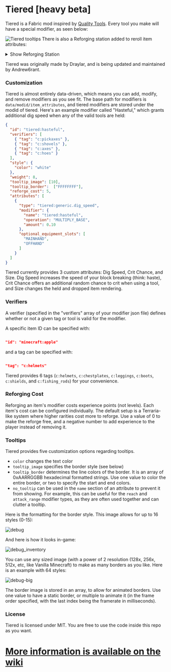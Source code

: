 # Tiered [heavy beta]

Tiered is a Fabric mod inspired by [Quality Tools](https://www.curseforge.com/minecraft/mc-mods/quality-tools). Every tool you make will have a special modifier, as seen below:

![Tiered tooltips](https://user-images.githubusercontent.com/57331134/142939375-8ea3935d-ec9d-4f47-aea7-8cfb090a2159.png)
There is also a Reforging station added to reroll item attributes:
<details>
  <summary>Show Reforging Station</summary>

![Tiered Reforging Station](https://user-images.githubusercontent.com/57331134/172750885-5ba9668d-51db-43ff-ba63-d5c177210462.png)
</details>

Tiered was originally made by Draylar, and is being updated and maintained by Andrew6rant.

### Customization

Tiered is almost entirely data-driven, which means you can add, modify, and remove modifiers as you see fit. The base path for modifiers is `data/modid/item_attributes`, and tiered modifiers are stored under the modid of tiered. Here's an example modifier called "Hasteful," which grants additional dig speed when any of the valid tools are held:
```json
{
  "id": "tiered:hasteful",
  "verifiers": [
    { "tag": "c:pickaxes" },
    { "tag": "c:shovels" },
    { "tag": "c:axes" },
    { "tag": "c:hoes" }
  ],
  "style": {
    "color": "white"
  },
  "weight": 8,
  "tooltip_image": [10],
  "tooltip_border":  ["FFFFFFFF"],
  "reforge_cost": 5,
  "attributes": [
    {
      "type": "tiered:generic.dig_speed",
      "modifier": {
        "name": "tiered:hasteful",
        "operation": "MULTIPLY_BASE",
        "amount": 0.10
      },
      "optional_equipment_slots": [
        "MAINHAND",
        "OFFHAND"
      ]
    }
  ]
}
```

Tiered currently provides 3 custom attributes: Dig Speed, Crit Chance, and Size. Dig Speed increases the speed of your block breaking (think: haste), Crit Chance offers an additional random chance to crit when using a tool, and Size changes the held and dropped item rendering.

### Verifiers

A verifier (specified in the "verifiers" array of your modifier json file) defines whether or not a given tag or tool is valid for the modifier. 

A specific item ID can be specified with:

```json

"id": "minecraft:apple"

```

and a tag can be specified with:

```json

"tag": "c:helmets"

```

Tiered provides 6 tags (`c:helmets`, `c:chestplates`, `c:leggings`, `c:boots`, `c:shields`, and `c:fishing_rods`) for your convenience.

### Reforging Cost

Reforging an item's modifier costs experience points (not levels). Each item's cost can be configured individually. The default setup is a Terraria-like system where higher rarities cost more to reforge. Use a value of 0 to make the reforge free, and a negative number to add experience to the player instead of removing it.

### Tooltips

Tiered provides five customization options regarding tooltips.

- `color` changes the text color
- `tooltip_image` specifies the border style (see below)
- `tooltip_border` determines the line colors of the border. It is an array of 0xAARRGGBB hexadecimal formatted strings. Use one value to color the entire border, or two to specify the start and end colors.
- `no_tooltip` can be used in the `name` section of an attribute to prevent it from showing. For example, this can be useful for the `reach` and `attack_range` modifier types, as they are often used together and can clutter a tooltip.

Here is the formatting for the border style. This image allows for up to 16 styles (0-15):

![debug](https://user-images.githubusercontent.com/57331134/145140352-ae70ddf9-6141-4288-a4b4-1868277498be.png)

And here is how it looks in-game:

![debug_inventory](https://user-images.githubusercontent.com/57331134/145140685-ce11ff58-b277-4029-b588-83f0db4b237d.png)

You can use any sized image (with a power of 2 resolution (128x, 256x, 512x, etc, like Vanilla Minecraft) to make as many borders as you like. Here is an example with 64 styles:

![debug-big](https://user-images.githubusercontent.com/57331134/145140359-26c8014a-dcfc-4fbf-8364-41e7235bcbd9.png)

The border image is stored in an array, to allow for animated borders. Use one value to have a static border, or multiple to animate it (in the frame order specified, with the last index being the framerate in milliseconds).

### License
Tiered is licensed under MIT. You are free to use the code inside this repo as you want.

# [More information is available on the wiki](https://github.com/Andrew6rant/tiered/wiki)
